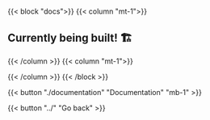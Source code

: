 #

{{< block "docs">}}
{{< column "mt-1">}}

## Currently being built! 🏗️

{{< /column >}}
{{< column "mt-1">}}

{{< /column >}}
{{< /block >}}

<!-- That content is better than dummy lorem ipsum 2) That content serves a good real-world demo for this theme 3) Publish more structured docs for each theme which are better than long blocky READMEs -->

{{< button "./documentation" "Documentation" "mb-1" >}}

{{< button "../" "Go back" >}}

